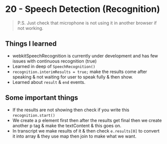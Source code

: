 # 20 - Speech Detection (Recognition)

> P.S. Just check that microphone is not using it in another browser if not working.

## Things I learned
- webkitSpeechRecognition is currently under development and has few issues with continuous recognition (true)
- Learned in deep of `SpeechRecognition()`
- `recognition.interimResults = true;` make the results come after speaking & not waiting for user to speak fully & then show.
- Learned about `result` & `end` events.

## Some important things
- If the results are not showing then check if you write this `recognition.start()`
- We create a p element first then after the results get final then we create another p tag & make the textContent & this goes on.
- In transcript we make results of it & then check `e.results[0]` to convert it into array & they use map then join to make what we want.